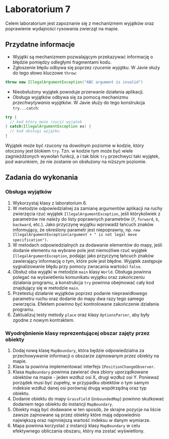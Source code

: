 # Laboratorium 7

Celem laboratorium jest zapoznanie się z mechanizmem wyjątków oraz poprawienie wydajności rysowania zwierząt na mapie.


## Przydatne informacje

* Wyjątki są mechanizmem pozwalającym przekazywać informację o błędzie pomiędzy odległymi fragmentami kodu.
* Zgłoszenie błędu odbywa się poprzez *rzucenie wyjątku*. W Javie służy do tego słowo kluczowe `throw`:

```java
throw new IllegalArgumentException("ABC argument is invalid")
```
* Nieobsłużony wyjątek powoduje przerwanie działania aplikacji.
* Obsługa wyjątków odbywa się za pomocą mechanizmu *przechwytywania wyjątków*. W Javie służy do tego konstrukcja
  `try...catch`:

```java
try {
  // kod który może rzucić wyjątek
} catch(IllegalArgumentException ex) {
  // kod obsługi wyjątku
}
```
Wyjątek może być rzucony na dowolnym poziomie w kodzie, który otoczony jest blokiem `try`. Tzn. w kodzie tym może być
wiele zagnieżdżonych wywołań funkcji, a i tak blok `try` przechwyci taki wyjątek, pod warunkiem, że nie zostanie on obsłużony
na niższym poziomie.


## Zadania do wykonania

### Obsługa wyjątków

1. Wykorzystaj klasy z laboratorium 6.
2. W metodzie odpowiedzialnej za zamianę argumentów aplikacji na ruchy zwierzęcia rzuć wyjątek `IllegalArgumentException`,
  jeśli którykolwiek z parametrów nie należy do listy poprawnych parametrów (`f`, `forward`, `b`, `backward`, etc.).
  Jako przyczynę wyjątku wprowadź łańcuch znaków informujący, że określony parametr jest niepoprawny, np.
  `new IllegalArgumentException(argument + " is not legal move specification")`.
3. W metodach odpowiedzialnych za dodawanie elementów do mapy, jeśli dodanie elementu na wybrane pole jest niemożliwe
   rzuć wyjątek `IllegalArgumentException`, podając jako przyczynę łańcuch znaków zawierający
   informację o tym, które pole jest błędne. Wyjątek zastępuje sygnalizowanie błędu przy pomocy zwracania wartości `false`.
4. Obsłuż oba wyjątki w metodzie `main` klasy `World`. Obsługa powinna polegać na wyświetleniu komunikatu wyjątku
   oraz zakończeniu działania programu, a konstrukcja `try` powinna obejmować cały kod znajdujący się w metodzie `main`.
4. Przetestuj działanie wyjątków poprzez podanie nieprawidłowego parametru ruchu oraz dodanie do mapy dwa razy tego
   samego zwierzęcia. Efektem powinno być kontrolowane zakończenie działania programu.
6. Zaktualizuj testy metody `place` oraz klasy `OptionsParser`, aby były zgodne z nowym kontraktem.


### Wyodrębnienie klasy reprezentującej obszar zajęty przez obiekty

1. Dodaj nową klasę `MapBoundary`, która będzie odpowiedzialna za przechowywanie informacji o obszarze zajmowanym przez
   obiekty na mapie.
2. Klasa ta powinna implementować interfejs `IPositionChangeObserver`.
3. Klasa `MapBoundary` powinna zawierać dwa zbiory uporządkowane obiektów na mapie - jeden wzdłuż osi X, drugi wzdłuż
   osi Y. Ponieważ porządek musi być zupełny, w przypadku obiektów o tym samym indeksie wzdłuż danej osi porównaj
   drugą współrzędną oraz typ obiektu.
4. Dodanie obiektu do mapy `GrassField` (`UnboundedMap`) powinno skutkować dodaniem tego obiektu do instancji
   `MapBoundary`.
5. Obiekty mają być dodawane w ten sposób, że skrajne pozycje na liście zawsze zajmowane są przez obiekty które mają
   odpowiednio największą oraz najmniejszą wartość indeksu w danym wymiarze.
7. Mapa powinna korzystać z instancji klasy `MapBoundary` w celu efektywnego obliczania obszaru, który ma zostać
   wyświetlony.
   
